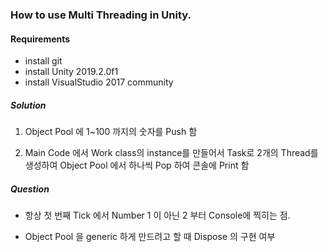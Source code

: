 
### How to use Multi Threading in Unity.

#### Requirements
- install git
- install Unity 2019.2.0f1
- install VisualStudio 2017 community

##### Solution
1. Object Pool 에 1~100 까지의 숫자를 Push 함  

2. Main Code 에서 Work class의 instance를 만들어서 Task로 2개의 Thread를 생성하여 Object Pool 에서 하나씩 Pop 하여 콘솔에 Print 함  

##### Question
- 항상 첫 번째 Tick 에서 Number 1 이 아닌 2 부터 Console에 찍히는 점.  

- Object Pool 을 generic 하게 만드려고 할 때 Dispose 의 구현 여부  

